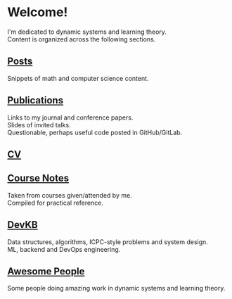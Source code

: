 # **Welcome!**

I'm dedicated to dynamic systems and learning theory.\
Content is organized across the following sections. 

## [Posts](https://i-assis.github.io/cv/post)

Snippets of math and computer science content.

## [Publications](https://i-assis.github.io/cv/publication)

Links to my journal and conference papers.\
Slides of invited talks.\
Questionable, perhaps useful code posted in GitHub/GitLab.

## [CV](https://i-assis.github.io/cv/cv)

## [Course Notes](https://i-assis.github.io/cv/note)

Taken from courses given/attended by me.\
Compiled for practical reference.

## [DevKB](https://i-assis.github.io/cv/kb)

Data structures, algorithms, ICPC-style problems and system design.\
ML, backend and DevOps engineering.

## [Awesome People](https://i-assis.github.io/cv/people)

Some people doing amazing work in dynamic systems and learning theory.
